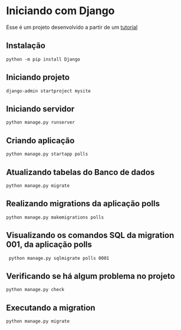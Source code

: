 # Iniciando com Django
Esse é um projeto desenvolvido a partir de um [tutorial](https://docs.djangoproject.com/pt-br/3.1/intro/tutorial01/)

## Instalação
```
python -m pip install Django
```
## Iniciando projeto
```
django-admin startproject mysite
```
## Iniciando servidor
```
python manage.py runserver
```
## Criando aplicação
```
python manage.py startapp polls
```
## Atualizando tabelas do Banco de dados
```
python manage.py migrate
```
## Realizando migrations da aplicação polls
```
python manage.py makemigrations polls 
```
## Visualizando os comandos SQL da migration 001, da aplicação polls
```
 python manage.py sqlmigrate polls 0001 
```
## Verificando se há algum problema no projeto
```
python manage.py check 
```
## Executando a migration
```
python manage.py migrate
```

